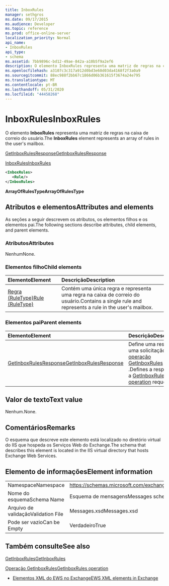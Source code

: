 ```yaml
---
title: InboxRules
manager: sethgros
ms.date: 09/17/2015
ms.audience: Developer
ms.topic: reference
ms.prod: office-online-server
localization_priority: Normal
api_name:
- InboxRules
api_type:
- schema
ms.assetid: 7bb9896c-bd12-49ae-842a-a10b5f9a2ef6
description: O elemento InboxRules representa uma matriz de regras na caixa de correio do usuário.
ms.openlocfilehash: a3107c3c317a912d0bd3e60d03da4168f2f3a0a9
ms.sourcegitcommit: 88ec988f2bb67c1866d06b361615f3674a24e795
ms.translationtype: MT
ms.contentlocale: pt-BR
ms.lasthandoff: 05/31/2020
ms.locfileid: "44458268"
---
```

# <a name="inboxrules"></a><span data-ttu-id="b3a2a-103">InboxRules</span><span class="sxs-lookup"><span data-stu-id="b3a2a-103">InboxRules</span></span>

<span data-ttu-id="b3a2a-104">O elemento **InboxRules** representa uma matriz de regras na caixa de correio do usuário.</span><span class="sxs-lookup"><span data-stu-id="b3a2a-104">The **InboxRules** element represents an array of rules in the user's mailbox.</span></span> 
  
[<span data-ttu-id="b3a2a-105">GetInboxRulesResponse</span><span class="sxs-lookup"><span data-stu-id="b3a2a-105">GetInboxRulesResponse</span></span>](getinboxrulesresponse.md)
  
[<span data-ttu-id="b3a2a-106">InboxRules</span><span class="sxs-lookup"><span data-stu-id="b3a2a-106">InboxRules</span></span>](inboxrules.md)
  
```XML
<InboxRules>
   <Rule/>
</InboxRules>
```

 <span data-ttu-id="b3a2a-107">**ArrayOfRulesType**</span><span class="sxs-lookup"><span data-stu-id="b3a2a-107">**ArrayOfRulesType**</span></span>
## <a name="attributes-and-elements"></a><span data-ttu-id="b3a2a-108">Atributos e elementos</span><span class="sxs-lookup"><span data-stu-id="b3a2a-108">Attributes and elements</span></span>

<span data-ttu-id="b3a2a-109">As seções a seguir descrevem os atributos, os elementos filhos e os elementos pai.</span><span class="sxs-lookup"><span data-stu-id="b3a2a-109">The following sections describe attributes, child elements, and parent elements.</span></span>
  
### <a name="attributes"></a><span data-ttu-id="b3a2a-110">Atributos</span><span class="sxs-lookup"><span data-stu-id="b3a2a-110">Attributes</span></span>

<span data-ttu-id="b3a2a-111">Nenhum</span><span class="sxs-lookup"><span data-stu-id="b3a2a-111">None.</span></span>
  
### <a name="child-elements"></a><span data-ttu-id="b3a2a-112">Elementos filho</span><span class="sxs-lookup"><span data-stu-id="b3a2a-112">Child elements</span></span>

|<span data-ttu-id="b3a2a-113">**Elemento**</span><span class="sxs-lookup"><span data-stu-id="b3a2a-113">**Element**</span></span>|<span data-ttu-id="b3a2a-114">**Descrição**</span><span class="sxs-lookup"><span data-stu-id="b3a2a-114">**Description**</span></span>|
|:-----|:-----|
|[<span data-ttu-id="b3a2a-115">Regra (RuleType)</span><span class="sxs-lookup"><span data-stu-id="b3a2a-115">Rule (RuleType)</span></span>](rule-ruletype.md) <br/> |<span data-ttu-id="b3a2a-116">Contém uma única regra e representa uma regra na caixa de correio do usuário.</span><span class="sxs-lookup"><span data-stu-id="b3a2a-116">Contains a single rule and represents a rule in the user's mailbox.</span></span>  <br/> |
   
### <a name="parent-elements"></a><span data-ttu-id="b3a2a-117">Elementos pai</span><span class="sxs-lookup"><span data-stu-id="b3a2a-117">Parent elements</span></span>

|<span data-ttu-id="b3a2a-118">**Elemento**</span><span class="sxs-lookup"><span data-stu-id="b3a2a-118">**Element**</span></span>|<span data-ttu-id="b3a2a-119">**Descrição**</span><span class="sxs-lookup"><span data-stu-id="b3a2a-119">**Description**</span></span>|
|:-----|:-----|
|[<span data-ttu-id="b3a2a-120">GetInboxRulesResponse</span><span class="sxs-lookup"><span data-stu-id="b3a2a-120">GetInboxRulesResponse</span></span>](getinboxrulesresponse.md) <br/> |<span data-ttu-id="b3a2a-121">Define uma resposta a uma solicitação de [operação GetInboxRules](getinboxrules-operation.md) .</span><span class="sxs-lookup"><span data-stu-id="b3a2a-121">Defines a response to a [GetInboxRules operation](getinboxrules-operation.md) request.</span></span>  <br/> |
   
## <a name="text-value"></a><span data-ttu-id="b3a2a-122">Valor de texto</span><span class="sxs-lookup"><span data-stu-id="b3a2a-122">Text value</span></span>

<span data-ttu-id="b3a2a-123">Nenhum.</span><span class="sxs-lookup"><span data-stu-id="b3a2a-123">None.</span></span>
  
## <a name="remarks"></a><span data-ttu-id="b3a2a-124">Comentários</span><span class="sxs-lookup"><span data-stu-id="b3a2a-124">Remarks</span></span>

<span data-ttu-id="b3a2a-125">O esquema que descreve este elemento está localizado no diretório virtual do IIS que hospeda os Serviços Web do Exchange.</span><span class="sxs-lookup"><span data-stu-id="b3a2a-125">The schema that describes this element is located in the IIS virtual directory that hosts Exchange Web Services.</span></span>
  
## <a name="element-information"></a><span data-ttu-id="b3a2a-126">Elemento de informações</span><span class="sxs-lookup"><span data-stu-id="b3a2a-126">Element information</span></span>

|||
|:-----|:-----|
|<span data-ttu-id="b3a2a-127">Namespace</span><span class="sxs-lookup"><span data-stu-id="b3a2a-127">Namespace</span></span>  <br/> |https://schemas.microsoft.com/exchange/services/2006/messages  <br/> |
|<span data-ttu-id="b3a2a-128">Nome do esquema</span><span class="sxs-lookup"><span data-stu-id="b3a2a-128">Schema Name</span></span>  <br/> |<span data-ttu-id="b3a2a-129">Esquema de mensagens</span><span class="sxs-lookup"><span data-stu-id="b3a2a-129">Messages schema</span></span>  <br/> |
|<span data-ttu-id="b3a2a-130">Arquivo de validação</span><span class="sxs-lookup"><span data-stu-id="b3a2a-130">Validation File</span></span>  <br/> |<span data-ttu-id="b3a2a-131">Messages.xsd</span><span class="sxs-lookup"><span data-stu-id="b3a2a-131">Messages.xsd</span></span>  <br/> |
|<span data-ttu-id="b3a2a-132">Pode ser vazio</span><span class="sxs-lookup"><span data-stu-id="b3a2a-132">Can be Empty</span></span>  <br/> |<span data-ttu-id="b3a2a-133">Verdadeiro</span><span class="sxs-lookup"><span data-stu-id="b3a2a-133">True</span></span>  <br/> |
   
## <a name="see-also"></a><span data-ttu-id="b3a2a-134">Também consulte</span><span class="sxs-lookup"><span data-stu-id="b3a2a-134">See also</span></span>



[<span data-ttu-id="b3a2a-135">GetInboxRules</span><span class="sxs-lookup"><span data-stu-id="b3a2a-135">GetInboxRules</span></span>](getinboxrules.md)
  
[<span data-ttu-id="b3a2a-136">Operação GetInboxRules</span><span class="sxs-lookup"><span data-stu-id="b3a2a-136">GetInboxRules operation</span></span>](getinboxrules-operation.md)


- [<span data-ttu-id="b3a2a-137">Elementos XML do EWS no Exchange</span><span class="sxs-lookup"><span data-stu-id="b3a2a-137">EWS XML elements in Exchange</span></span>](ews-xml-elements-in-exchange.md)

